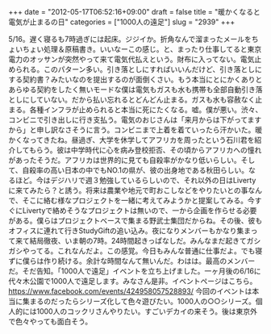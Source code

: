 +++
date = "2012-05-17T06:52:16+09:00"
draft = false
title = "暖かくなると電気が止まるの日"
categories = ["1000人の遠足"]
slug = "2939"
+++

5/16。遅く寝るも7時過ぎには起床。ジジイか。折角なんで溜まったメールをちょいちょい処理＆原稿書き。いいなーこの感じ。と、まったり仕事してると東京電力のオッサンが突然やって来て電気代払えという。財布に入ってない。電気止められる。このパターン多い。引き落としにすればいいんだけど、引き落としにする契約書？みたいなのを提出するのが面倒くさい。もう本当にとにかくありとあらゆる契約をしたく無いモードな僕は電気もガスも水も携帯も全部自動引き落としにしていない。だから払い忘れるとどんどん止まる。ガスも水も容赦なく止まる。各種インフラが止められると本当に死にたくなる。嘘。僕が悪い。渋々、コンビニで引き出しに行き支払う。電気のおじさんは「来月からは下がってますから」と申し訳なさそうに言う。コンビニまで上着を着ていったら汗かいた。暖かくなってきたね。昼過ぎ、大学を休学してアフリカを周ったという石川君を紹介してもらう。彼は中学時代に心を病み登校拒否、その頃からアフリカへの憧れがあったそうだ。アフリカは世界的に見ても自殺率がかなり低いらしい。そして、自殺率の高い日本の中でもNO.1の県が、彼の出身地である秋田らしい。なるほど。今はデジハリで週３勉強しているらしいので、それ以外の日はLivertyに来てみたら？と誘う。将来は農業や地元で町おこしなどをやりたいとの事なんで、そこに絡む様なプロジェクトを一緒に考えてみようかと提案してみる。今すぐにLivertyで絡めそうなプロジェクトは無いので、一から企画を作らせる必要がある。僕らはプロジェクトベースで集まる野武士集団だからね。その後、彼もオフィスに連れて行きStudyGiftの追い込み。夜になりメンバーもかなり集まって来て結局徹夜、いま朝の7時。24時間起きっぱなしだ。みんなまだ起きてガシガシやってる。これなんだよ。この感覚。今日もみんな普通に仕事だよ。でも寝ずに僕らは作り続ける。余計な時間なんて無いんだ。わはは。最高のメンバーだ。そだ告知。「1000人で遠足」イベントを立ち上げました。一ヶ月後の6/16に代々木公園で1000人で遠足します。みなさん是非。イベントページはこちら。<a href="https://www.facebook.com/events/424958057528893/">https://www.facebook.com/events/424958057528893/</a> 今回のイベントは本当に集まるのだったらシリーズ化して色々遊びたい。1000人の○○シリーズ。個人的には1000人のコックリさんやりたい。すごいデカイの来そう。後は東京外で色々やっても面白そう。
